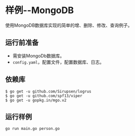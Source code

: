 样例--MongoDB
================

使用MongoDB数据库实现的简单的增、删除、修改、查询例子。


## 运行前准备

* 需安装MongoDb数据库。
* `config.yaml`，配置文件，配置数据库、日志。

## 依赖库

```shell
$ go get -u github.com/Sirupsen/logrus
$ go get -u github.com/spf13/viper
$ go get -u gopkg.in/mgo.v2
```

## 运行样例

```
go run main.go person.go
```

